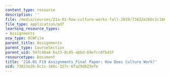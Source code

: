 ```yaml
---
content_type: resource
description: ''
file: /media/courses/21a-01-how-culture-works-fall-2019/73622e2bbc1c166c327c6fa29d825efe_MIT21A_01F19_FinalPaper1_Ex1.pdf
file_type: application/pdf
learning_resource_types:
- Assignments
ocw_type: OCWFile
parent_title: Assignments
parent_type: CourseSection
parent_uid: 547c48a4-6a23-8c45-abbd-69efcc0fb43f
resourcetype: Document
title: '21A.01_F19 Assignments_Final Paper: How Does Culture Work?'
uid: 73622e2b-bc1c-166c-327c-6fa29d825efe
---
```

